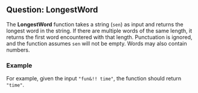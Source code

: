 ## Question: LongestWord

The **LongestWord** function takes a string (`sen`) as input and returns the longest word in the string. If there are multiple words of the same length, it returns the first word encountered with that length. Punctuation is ignored, and the function assumes `sen` will not be empty. Words may also contain numbers.

### Example

For example, given the input `"fun&!! time"`, the function should return `"time"`.